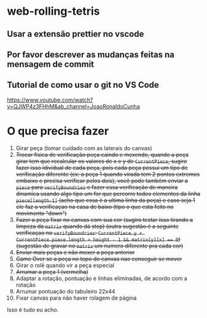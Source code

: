 ﻿# web-rolling-tetris

## Usar a extensão prettier no vscode

## Por favor descrever as mudanças feitas na mensagem de commit

## Tutorial de como usar o git no VS Code
https://www.youtube.com/watch?v=QJWP4z3FHhM&ab_channel=JoaoRonaldoCunha

# O que precisa fazer

1. Girar peça (tomar cuidado com as laterais do canvas)
2. ~~Trocar física de verificação peça caindo e mexendo, quando a peça girar tem que recalcular os valores de x e y de `CurrentPiece`, sugiro fazer isso idividual de cada peça, pois cada peça possui um tipo de verificação diferente (ex: a peça 1 quando virada tem 2 pontos extremos embaixo e precisa verificar pelos dois), você pode também enviar a `piece` para `verifyBoundries` e fazer essa verificação de maneira dinamica usando algo tipo um for que percorre todos elementos da linha `piece[length-1]` (acho que essa é a ultima linha da peça) e caso seja 1 ele faz a verificaçao na casa de baixo (tipo o que esta feito no movimento "down")~~
3. ~~Fazer a peça fixar no canvas com sua cor (sugiro testar isso tirando a limpeza da `matrix` quando dá stop) (outra sugestão é a seguinte verificaçao no `verifyBoundries`: `CurrentPiece.y + CurrentPiece.piece.length > height - 1 && matrix[y][x] == 0`) (sugestão de gravar no `matrix` um numero diferente pra cada cor)~~
4. ~~Enviar mais peças e não mexer a peça anterior~~
5. ~~Game Over se a peça no topo do canvas nao conseguir se mover~~
6. Girar o rolê quando vir a peça especial
7. ~~Arrumar a peça 1 (vermelha)~~
8. Adaptar a rotação, pontuação e linhas eliminadas, de acordo com a rotação
9. Arrumar pontuação do tabuleiro 22x44
10. Fixar canvas para não haver rolagem de página



Isso é tudo eu acho.
